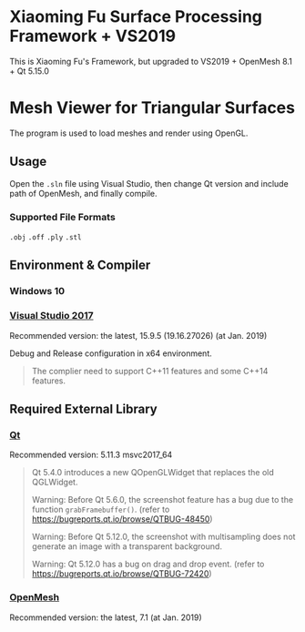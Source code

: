 
# Xiaoming Fu Surface Processing Framework + VS2019

This is Xiaoming Fu's Framework, but upgraded to VS2019 + OpenMesh 8.1 + Qt 5.15.0




# Mesh Viewer for Triangular Surfaces

The program is used to load meshes and render using OpenGL.

## Usage

Open the `.sln` file using Visual Studio, then change Qt version and include path of OpenMesh, and finally compile.

### Supported File Formats

`.obj` `.off` `.ply` `.stl`

## Environment & Compiler

### Windows 10

### [Visual Studio 2017](https://visualstudio.microsoft.com/vs/)

Recommended version: the latest, 15.9.5 (19.16.27026) (at Jan. 2019)

Debug and Release configuration in x64 environment.

> The complier need to support C++11 features and some C++14 features.

## Required External Library

### [Qt](https://download.qt.io)

Recommended version: 5.11.3 msvc2017_64

> Qt 5.4.0 introduces a new QOpenGLWidget that replaces the old QGLWidget.
>
> Warning: Before Qt 5.6.0, the screenshot feature has a bug due to the function `grabFramebuffer()`. (refer to https://bugreports.qt.io/browse/QTBUG-48450)
>
> Warning: Before Qt 5.12.0, the screenshot with multisampling does not generate an image with a transparent background.
>
> Warning: Qt 5.12.0 has a bug on drag and drop event. (refer to https://bugreports.qt.io/browse/QTBUG-72420)

### [OpenMesh](http://openmesh.org/download/)

Recommended version: the latest, 7.1 (at Jan. 2019)
